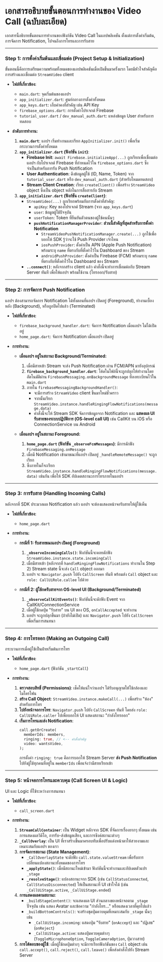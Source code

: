 # เอกสารอธิบายขั้นตอนการทำงานของ Video Call (ฉบับละเอียด)

เอกสารนี้อธิบายขั้นตอนการทำงานของฟังก์ชัน Video Call ในแอปพลิเคชัน ตั้งแต่การตั้งค่าเริ่มต้น, การจัดการ Notification, ไปจนถึงการโทรและการรับสาย

---

### Step 1: การตั้งค่าเริ่มต้นและเชื่อมต่อ (Project Setup & Initialization)

ขั้นตอนนี้คือการเตรียมความพร้อมทั้งหมดของแอปพลิเคชันเมื่อเปิดขึ้นมาครั้งแรก โดยมีหัวใจสำคัญคือการสร้างและเชื่อมต่อ `StreamVideo` client

*   **ไฟล์ที่เกี่ยวข้อง:**
    *   `main.dart`: จุดเริ่มต้นของแอปฯ
    *   `app_initializer.dart`: ศูนย์กลางการตั้งค่าทั้งหมด
    *   `app_keys.dart`: เก็บค่าคงที่สำคัญ เช่น API Key
    *   `firebase_options.dart`: การตั้งค่าโปรเจกต์ Firebase
    *   `tutorial_user.dart` / `dev_manual_auth.dart`: แหล่งข้อมูล User สำหรับการทดสอบ

*   **ลำดับการทำงาน:**
    1.  **`main.dart`**: แอปฯ เริ่มทำงานและเรียก `AppInitializer.init()` เพื่อเริ่มกระบวนการตั้งค่าทั้งหมด
    2.  **`app_initializer.dart` (ฟังก์ชัน `init`)**:
        *   **Firebase Init**: `await Firebase.initializeApp(...)` ถูกเรียกเพื่อเชื่อมต่อแอปฯ กับโปรเจกต์ Firebase ที่กำหนดไว้ใน `firebase_options.dart` ซึ่งจำเป็นสำหรับการรับ Push Notification
        *   **User Authentication**: ดึงข้อมูลผู้ใช้ (ID, Name, Token) จาก `tutorial_user.dart` หรือ `dev_manual_auth.dart` (สำหรับโหมดทดสอบ)
        *   **Stream Client Creation**: เรียก `createClient()` เพื่อสร้าง `StreamVideo` object ซึ่งเป็น object หลักในการสื่อสารกับ Stream
    3.  **`app_initializer.dart` (ฟังก์ชัน `createClient`)**:
        *   `StreamVideo(...)` ถูกเรียกพร้อมกับการตั้งค่าที่สำคัญ:
            *   `apiKey`: Key ของโปรเจกต์ Stream (จาก `app_keys.dart`)
            *   `user`: ข้อมูลผู้ใช้ปัจจุบัน
            *   `userToken`: Token ที่ยืนยันตัวตนของผู้ใช้คนนั้นๆ
            *   **`pushNotificationManagerProvider`**: **ส่วนนี้สำคัญที่สุดสำหรับการตั้งค่า Notification**
                *   `StreamVideoPushNotificationManager.create(...)` ถูกใช้เพื่อบอกให้ SDK รู้ว่าจะใช้ Push Provider เจ้าไหน
                *   `iosPushProvider`: ตั้งค่าเป็น APN (Apple Push Notification) พร้อมระบุ `name` ที่ตรงกับที่ตั้งค่าไว้ใน Dashboard ของ Stream
                *   `androidPushProvider`: ตั้งค่าเป็น Firebase (FCM) พร้อมระบุ `name` ที่ตรงกับที่ตั้งค่าไว้ใน Dashboard ของ Stream
        *   **`..connect()`**: หลังจากสร้าง client แล้ว คำสั่งนี้จะทำการเชื่อมต่อกับ Stream Server ทันที เพื่อให้แอปฯ พร้อมใช้งาน (โทรออก/รับสาย)

---

### Step 2: การจัดการ Push Notification

แอปฯ ต้องสามารถจัดการ Notification ได้ทั้งตอนที่แอปฯ เปิดอยู่ (Foreground), ทำงานเบื้องหลัง (Background), หรือถูกปิดไปแล้ว (Terminated)

*   **ไฟล์ที่เกี่ยวข้อง:**
    *   `firebase_background_handler.dart`: จัดการ Notification เมื่อแอปฯ ไม่ได้เปิดอยู่
    *   `home_page.dart`: จัดการ Notification เมื่อแอปฯ เปิดอยู่

*   **การทำงาน:**

    *   **เมื่อแอปฯ อยู่ในสถานะ Background/Terminated:**
        1.  เมื่อมีสายเข้า Stream จะส่ง Push Notification ผ่าน FCM/APN มายังอุปกรณ์
        2.  **`firebase_background_handler.dart`**: โค้ดในไฟล์นี้จะถูกปลุกให้ทำงานโดยอัตโนมัติผ่าน `FirebaseMessaging.onBackgroundMessage` ที่ลงทะเบียนไว้ใน `main.dart`
        3.  ภายใน `firebaseMessagingBackgroundHandler()`:
            *   จะมีการสร้าง `StreamVideo` client ขึ้นมาใหม่ชั่วคราว
            *   จากนั้นเรียก `StreamVideo.instance.handleRingingFlowNotifications(message.data)`
            *   คำสั่งนี้จะให้ Stream SDK จัดการข้อมูลจาก Notification และ **แสดงผล UI รับสายของระบบปฏิบัติการ (OS-level call UI)** เช่น CallKit บน iOS หรือ ConnectionService บน Android

    *   **เมื่อแอปฯ อยู่ในสถานะ Foreground:**
        1.  **`home_page.dart` (ฟังก์ชัน `_observeFcmMessages`)**: มีการดักฟัง `FirebaseMessaging.onMessage`
        2.  เมื่อมี Notification เข้ามาขณะที่แอปฯ เปิดอยู่ `_handleRemoteMessage()` จะถูกเรียก
        3.  ซึ่งภายในก็จะเรียก `StreamVideo.instance.handleRingingFlowNotifications(message.data)` เช่นกัน เพื่อให้ SDK อัปเดตสถานะการโทรภายในแอปฯ

---

### Step 3: การรับสาย (Handling Incoming Calls)

หลังจากที่ SDK ประมวลผล Notification แล้ว แอปฯ จะต้องแสดงหน้าจอรับสายให้ผู้ใช้เห็น

*   **ไฟล์ที่เกี่ยวข้อง:**
    *   `home_page.dart`

*   **การทำงาน:**

    *   **กรณีที่ 1: รับสายขณะแอปฯ เปิดอยู่ (Foreground)**
        1.  **`_observeIncomingCalls()`**: ฟังก์ชันนี้จะคอยดักฟัง `StreamVideo.instance.state.incomingCall`
        2.  เมื่อมีสายเข้า (หลังจากที่ `handleRingingFlowNotifications` ทำงานใน Step 2) Stream state นี้จะส่ง `Call` object ออกมา
        3.  แอปฯ จะ `Navigator.push` ไปยัง `CallScreen` ทันที พร้อมส่ง `Call` object และ `role: CallUiRole.callee` ไปด้วย

    *   **กรณีที่ 2: ผู้ใช้กดรับสายจาก OS-level UI (Background/Terminated)**
        1.  **`_observeCallKitEvents()`**: ฟังก์ชันนี้จะดักฟัง Event จาก CallKit/ConnectionService
        2.  เมื่อผู้ใช้กดปุ่ม "รับสาย" บน UI ของ OS, `onCallAccepted` จะทำงาน
        3.  แอปฯ จะถูกปลุกขึ้นมา (ถ้ายังไม่เปิด) และ `Navigator.push` ไปยัง `CallScreen` เพื่อเริ่มการสนทนา

---

### Step 4: การโทรออก (Making an Outgoing Call)

กระบวนการเมื่อผู้ใช้เป็นฝ่ายเริ่มต้นการโทร

*   **ไฟล์ที่เกี่ยวข้อง:**
    *   `home_page.dart` (ฟังก์ชัน `_startCall`)

*   **การทำงาน:**
    1.  **ตรวจสอบสิทธิ์ (Permissions)**: เช็คให้แน่ใจว่าแอปฯ ได้รับอนุญาตให้ใช้กล้องและไมโครโฟน
    2.  **สร้าง Call Object**: `StreamVideo.instance.makeCall(...)` เพื่อสร้าง "ห้อง" สำหรับการโทร
    3.  **ไปยังหน้าจอการโทร**: `Navigator.push` ไปยัง `CallScreen` ทันที โดยส่ง `role: CallUiRole.caller` ไปเพื่อบอกให้ UI แสดงสถานะ "กำลังโทรออก"
    4.  **เริ่มการโทรและส่ง Notification**:
        ```dart
        call.getOrCreate(
          memberIds: members,
          ringing: true, // <-- คำสั่งสำคัญ
          video: wantsVideo,
        );
        ```
        การตั้งค่า `ringing: true` คือการบอกให้ Stream Server **ส่ง Push Notification** ไปยังผู้ใช้ทุกคนที่อยู่ใน `memberIds` เพื่อแจ้งว่ามีสายเรียกเข้า

---

### Step 5: หน้าจอการโทรและควบคุม (Call Screen UI & Logic)

UI และ Logic ที่ใช้ระหว่างการสนทนา

*   **ไฟล์ที่เกี่ยวข้อง:**
    *   `call_screen.dart`

*   **การทำงาน:**
    1.  **`StreamCallContainer`**: เป็น Widget หลักจาก SDK ที่จัดการเรื่องยากๆ ทั้งหมด เช่น การแสดงผลวิดีโอ, การรับ-ส่งข้อมูลเสียง, และการซิงค์สถานะต่างๆ
    2.  **`_CallOverlay`**: เป็น UI ที่เราสร้างขึ้นมาครอบทับเพื่อปรับแต่งหน้าตาให้สวยงามและเหมาะสมกับแอปฯ ของเรา
    3.  **การจัดการสถานะ (State Management)**:
        *   `_CallOverlayState` จะดักฟัง `call.state.valueStream` เพื่อรับการเปลี่ยนแปลงสถานะทั้งหมดของการโทร
        *   **`_applyState()`**: เมื่อมีสถานะใหม่เข้ามา ฟังก์ชันนี้จะทำงานและอัปเดตตัวแปร `_stage`
        *   **`_resolveStage()`**: แปลงสถานะจาก SDK (เช่น `CallStatusConnected`, `CallStatusDisconnected`) ให้เป็นสถานะที่ UI เข้าใจได้ (เช่น `_CallUiStage.active`, `_CallUiStage.ended`)
    4.  **การแสดงผลตามสถานะ**:
        *   `_buildStageContent()`: จะแสดงผล UI ส่วนกลางของหน้าจอตาม `_stage` ปัจจุบัน เช่น แสดง Avatar และข้อความ "กำลังโทร..." หรือแสดงเวลาที่คุยไปแล้ว
        *   `_buildBottomControls()`: จะสร้างชุดปุ่มควบคุมที่เหมาะสมกับ `_stage` นั้นๆ เช่น
            *   `_CallUiStage.incoming`: แสดงปุ่ม "รับสาย" (`onAccept`) และ "ปฏิเสธ" (`onReject`)
            *   `_CallUiStage.active`: แสดงปุ่มควบคุมต่างๆ (`ToggleMicrophoneOption`, `ToggleCameraOption`, ปุ่มวางสาย)
    5.  **การโต้ตอบของผู้ใช้**: เมื่อผู้ใช้กดปุ่มต่างๆ จะมีการเรียกฟังก์ชันของ `Call` object เช่น `call.accept()`, `call.reject()`, `call.leave()` เพื่อส่งคำสั่งไปยัง Stream Server